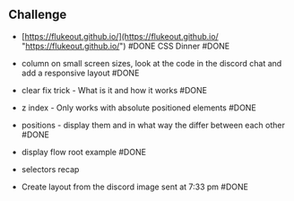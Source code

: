 

## Challenge
- [https://flukeout.github.io/](https://flukeout.github.io/ "https://flukeout.github.io/") #DONE 
CSS Dinner #DONE 

- column on small screen sizes, look at the code in the discord chat and add a responsive layout #DONE 
- clear fix trick - What is it and how it works #DONE 
- z index - Only works with absolute positioned elements #DONE 
- positions - display them and in what way the differ between each other #DONE 
- display flow root example #DONE 
- selectors recap
- Create layout from the discord image sent at 7:33 pm #DONE 

